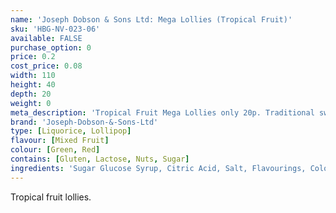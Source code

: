 ```yaml
---
name: 'Joseph Dobson & Sons Ltd: Mega Lollies (Tropical Fruit)'
sku: 'HBG-NV-023-06'
available: FALSE
purchase_option: 0
price: 0.2
cost_price: 0.08
width: 110
height: 40
depth: 20
weight: 0
meta_description: 'Tropical Fruit Mega Lollies only 20p. Traditional sweets and more at Humbugs Confectionery Store. Specialists in satisfying your sweet tooth!'
brand: 'Joseph-Dobson-&-Sons-Ltd'
type: [Liquorice, Lollipop]
flavour: [Mixed Fruit]
colour: [Green, Red]
contains: [Gluten, Lactose, Nuts, Sugar]
ingredients: 'Sugar Glucose Syrup, Citric Acid, Salt, Flavourings, Colours: E102, E129, E142.'
---
```

Tropical fruit lollies.
